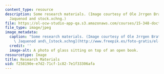 ```yaml
---
content_type: resource
description: Some research materials. (Image courtesy of Ole Jrrgen Bratland, Gisele
  Jaquenod and stock.xchng.)
file: https://ol-ocw-studio-app-qa.s3.amazonaws.com/courses/15-348-doctoral-seminar-in-research-methods-ii-spring-2004/f258190ee7d271cf1c827e1f33306afa_15-348s04.jpg
file_type: image/jpeg
image_metadata:
  caption: "Some research materials. (Image courtesy of Ole Jrrgen Bratland, Gisele\
    \ Jaquenod and\_[stock.xchng](http://www.freepik.es/foto-gratis/el-estudio-de-3_41165.htm).)"
  credit: ''
  image-alt: A photo of glass sitting on top of an open book.
resourcetype: Image
title: Research Materials
uid: f258190e-e7d2-71cf-1c82-7e1f33306afa
---
```

